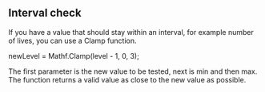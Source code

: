 ## Interval check

If you have a value that should stay within an interval, for example number of
lives, you can use a Clamp function.

newLevel = Mathf.Clamp(level - 1, 0, 3);

The first parameter is the new value to be tested, next is min and
then max. The function returns a valid value as close to the new
value as possible.
